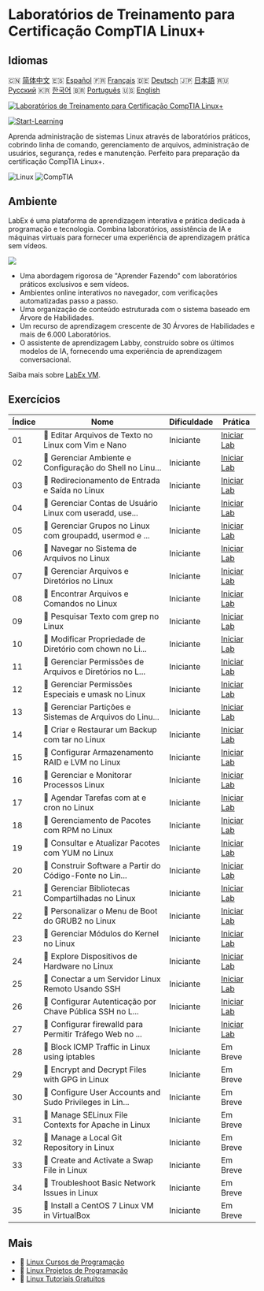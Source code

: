 # Laboratórios de Treinamento para Certificação CompTIA Linux+

## Idiomas

🇨🇳 [简体中文](README_zh.md) 🇪🇸 [Español](README_es.md) 🇫🇷 [Français](README_fr.md) 🇩🇪 [Deutsch](README_de.md) 🇯🇵 [日本語](README_ja.md) 🇷🇺 [Русский](README_ru.md) 🇰🇷 [한국어](README_ko.md) 🇧🇷 [Português](README_pt.md) 🇺🇸 [English](README.md) 

[![Laboratórios de Treinamento para Certificação CompTIA Linux+](https://cover-creator.labex.io/comptia-linux-plus-training-labs.png?lang=pt)](https://labex.io/pt/courses/comptia-linux-plus-training-labs)

[![Start-Learning](https://img.shields.io/badge/Start-Learning-whitesmoke?style=for-the-badge)](https://labex.io/pt/courses/comptia-linux-plus-training-labs)

Aprenda administração de sistemas Linux através de laboratórios práticos, cobrindo linha de comando, gerenciamento de arquivos, administração de usuários, segurança, redes e manutenção. Perfeito para preparação da certificação CompTIA Linux+.

![Linux](https://img.shields.io/badge/Linux-whitesmoke?style=for-the-badge&logo=linux)
![CompTIA](https://img.shields.io/badge/CompTIA-whitesmoke?style=for-the-badge&logo=comptia)


## Ambiente

LabEx é uma plataforma de aprendizagem interativa e prática dedicada à programação e tecnologia. Combina laboratórios, assistência de IA e máquinas virtuais para fornecer uma experiência de aprendizagem prática sem vídeos.

![](https://tutorial-screenshot.getvm.io/images/vm-1725247253.png)

- Uma abordagem rigorosa de "Aprender Fazendo" com laboratórios práticos exclusivos e sem vídeos.
- Ambientes online interativos no navegador, com verificações automatizadas passo a passo.
- Uma organização de conteúdo estruturada com o sistema baseado em Árvore de Habilidades.
- Um recurso de aprendizagem crescente de 30 Árvores de Habilidades e mais de 6.000 Laboratórios.
- O assistente de aprendizagem Labby, construído sobre os últimos modelos de IA, fornecendo uma experiência de aprendizagem conversacional.

Saiba mais sobre [LabEx VM](https://support.labex.io/using-labex/virtual-machine).

## Exercícios

|   Índice | Nome                                                     | Dificuldade   | Prática                                                                                                                                          |
|----------|----------------------------------------------------------|---------------|--------------------------------------------------------------------------------------------------------------------------------------------------|
|       01 | 📖 Editar Arquivos de Texto no Linux com Vim e Nano      | Iniciante     | <a target='_blank' href='https://labex.io/pt/tutorials/linux-edit-text-files-in-linux-with-vim-and-nano-591076'>Iniciar Lab</a>                  |
|       02 | 📖 Gerenciar Ambiente e Configuração do Shell no Linu... | Iniciante     | <a target='_blank' href='https://labex.io/pt/tutorials/linux-manage-shell-environment-and-configuration-in-linux-590838'>Iniciar Lab</a>         |
|       03 | 📖 Redirecionamento de Entrada e Saída no Linux          | Iniciante     | <a target='_blank' href='https://labex.io/pt/tutorials/linux-redirecting-input-and-output-in-linux-590840'>Iniciar Lab</a>                       |
|       04 | 📖 Gerenciar Contas de Usuário Linux com useradd, use... | Iniciante     | <a target='_blank' href='https://labex.io/pt/tutorials/linux-manage-linux-user-accounts-with-useradd-usermod-and-userdel-590837'>Iniciar Lab</a> |
|       05 | 📖 Gerenciar Grupos no Linux com groupadd, usermod e ... | Iniciante     | <a target='_blank' href='https://labex.io/pt/tutorials/linux-manage-linux-groups-with-groupadd-usermod-and-groupdel-590836'>Iniciar Lab</a>      |
|       06 | 📖 Navegar no Sistema de Arquivos no Linux               | Iniciante     | <a target='_blank' href='https://labex.io/pt/tutorials/linux-navigate-the-filesystem-in-linux-590971'>Iniciar Lab</a>                            |
|       07 | 📖 Gerenciar Arquivos e Diretórios no Linux              | Iniciante     | <a target='_blank' href='https://labex.io/pt/tutorials/linux-manage-files-and-directories-in-linux-590835'>Iniciar Lab</a>                       |
|       08 | 📖 Encontrar Arquivos e Comandos no Linux                | Iniciante     | <a target='_blank' href='https://labex.io/pt/tutorials/linux-find-files-and-commands-in-linux-590834'>Iniciar Lab</a>                            |
|       09 | 📖 Pesquisar Texto com grep no Linux                     | Iniciante     | <a target='_blank' href='https://labex.io/pt/tutorials/linux-search-text-with-grep-in-linux-590841'>Iniciar Lab</a>                              |
|       10 | 📖 Modificar Propriedade de Diretório com chown no Li... | Iniciante     | <a target='_blank' href='https://labex.io/pt/tutorials/linux-modify-directory-ownership-with-chown-in-linux-590847'>Iniciar Lab</a>              |
|       11 | 📖 Gerenciar Permissões de Arquivos e Diretórios no L... | Iniciante     | <a target='_blank' href='https://labex.io/pt/tutorials/linux-manage-file-and-directory-permissions-in-linux-590844'>Iniciar Lab</a>              |
|       12 | 📖 Gerenciar Permissões Especiais e umask no Linux       | Iniciante     | <a target='_blank' href='https://labex.io/pt/tutorials/linux-manage-special-permissions-and-umask-in-linux-590846'>Iniciar Lab</a>               |
|       13 | 📖 Gerenciar Partições e Sistemas de Arquivos do Linu... | Iniciante     | <a target='_blank' href='https://labex.io/pt/tutorials/linux-manage-linux-partitions-and-filesystems-590845'>Iniciar Lab</a>                     |
|       14 | 📖 Criar e Restaurar um Backup com tar no Linux          | Iniciante     | <a target='_blank' href='https://labex.io/pt/tutorials/linux-create-and-restore-a-backup-with-tar-in-linux-590843'>Iniciar Lab</a>               |
|       15 | 📖 Configurar Armazenamento RAID e LVM no Linux          | Iniciante     | <a target='_blank' href='https://labex.io/pt/tutorials/linux-configure-raid-and-lvm-storage-in-linux-590842'>Iniciar Lab</a>                     |
|       16 | 📖 Gerenciar e Monitorar Processos Linux                 | Iniciante     | <a target='_blank' href='https://labex.io/pt/tutorials/linux-manage-and-monitor-linux-processes-590864'>Iniciar Lab</a>                          |
|       17 | 📖 Agendar Tarefas com at e cron no Linux                | Iniciante     | <a target='_blank' href='https://labex.io/pt/tutorials/linux-schedule-tasks-with-at-and-cron-in-linux-590870'>Iniciar Lab</a>                    |
|       18 | 📖 Gerenciamento de Pacotes com RPM no Linux             | Iniciante     | <a target='_blank' href='https://labex.io/pt/tutorials/rhel-managing-packages-with-rpm-in-linux-590868'>Iniciar Lab</a>                          |
|       19 | 📖 Consultar e Atualizar Pacotes com YUM no Linux        | Iniciante     | <a target='_blank' href='https://labex.io/pt/tutorials/rhel-query-and-update-packages-with-yum-in-linux-590869'>Iniciar Lab</a>                  |
|       20 | 📖 Construir Software a Partir do Código-Fonte no Lin... | Iniciante     | <a target='_blank' href='https://labex.io/pt/tutorials/linux-build-software-from-source-code-in-linux-590853'>Iniciar Lab</a>                    |
|       21 | 📖 Gerenciar Bibliotecas Compartilhadas no Linux         | Iniciante     | <a target='_blank' href='https://labex.io/pt/tutorials/linux-manage-shared-libraries-in-linux-590867'>Iniciar Lab</a>                            |
|       22 | 📖 Personalizar o Menu de Boot do GRUB2 no Linux         | Iniciante     | <a target='_blank' href='https://labex.io/pt/tutorials/linux-customize-the-grub2-boot-menu-in-linux-590859'>Iniciar Lab</a>                      |
|       23 | 📖 Gerenciar Módulos do Kernel no Linux                  | Iniciante     | <a target='_blank' href='https://labex.io/pt/tutorials/linux-manage-kernel-modules-in-linux-590865'>Iniciar Lab</a>                              |
|       24 | 📖 Explore Dispositivos de Hardware no Linux             | Iniciante     | <a target='_blank' href='https://labex.io/pt/tutorials/linux-explore-hardware-devices-in-linux-590861'>Iniciar Lab</a>                           |
|       25 | 📖 Conectar a um Servidor Linux Remoto Usando SSH        | Iniciante     | <a target='_blank' href='https://labex.io/pt/tutorials/linux-connect-to-a-remote-linux-server-using-ssh-590857'>Iniciar Lab</a>                  |
|       26 | 📖 Configurar Autenticação por Chave Pública SSH no L... | Iniciante     | <a target='_blank' href='https://labex.io/pt/tutorials/linux-configure-ssh-public-key-authentication-in-linux-590855'>Iniciar Lab</a>            |
|       27 | 📖 Configurar firewalld para Permitir Tráfego Web no ... | Iniciante     | <a target='_blank' href='https://labex.io/pt/tutorials/linux-configure-firewalld-to-allow-web-traffic-in-linux-590854'>Iniciar Lab</a>           |
|       28 | 📖 Block ICMP Traffic in Linux using iptables            | Iniciante     | Em Breve                                                                                                                                         |
|       29 | 📖 Encrypt and Decrypt Files with GPG in Linux           | Iniciante     | Em Breve                                                                                                                                         |
|       30 | 📖 Configure User Accounts and Sudo Privileges in Lin... | Iniciante     | Em Breve                                                                                                                                         |
|       31 | 📖 Manage SELinux File Contexts for Apache in Linux      | Iniciante     | Em Breve                                                                                                                                         |
|       32 | 📖 Manage a Local Git Repository in Linux                | Iniciante     | Em Breve                                                                                                                                         |
|       33 | 📖 Create and Activate a Swap File in Linux              | Iniciante     | Em Breve                                                                                                                                         |
|       34 | 📖 Troubleshoot Basic Network Issues in Linux            | Iniciante     | Em Breve                                                                                                                                         |
|       35 | 📖 Install a CentOS 7 Linux VM in VirtualBox             | Iniciante     | Em Breve                                                                                                                                         |

## Mais

- 🔗 [Linux Cursos de Programação](https://github.com/labex-labs/awesome-programming-courses)
- 🔗 [Linux Projetos de Programação](https://github.com/labex-labs/awesome-programming-projects)
- 🔗 [Linux Tutoriais Gratuitos](https://github.com/labex-labs/linux-free-tutorials)

